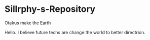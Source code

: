 # Sillrphy-s-Repository
Otakus make the Earth

Hello.
I believe future techs are change the world to better directrion.
